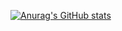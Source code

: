 [![Anurag's GitHub stats](https://github-readme-stats.vercel.app/api?username=babsey&show_icons=true&theme=transparent)](https://github.com/anuraghazra/github-readme-stats)

